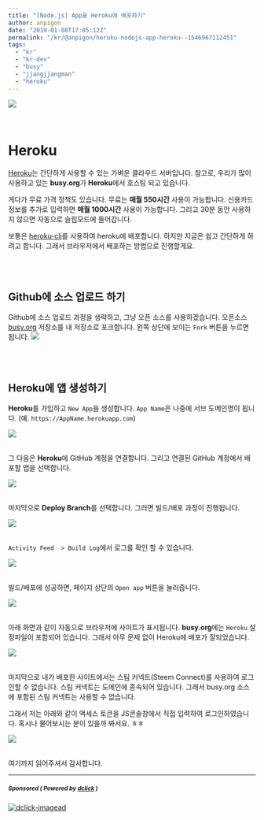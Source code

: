 ```yaml
---
title: "[Node.js] App을 Heroku에 배포하기"
author: anpigon
date: "2019-01-08T17:05:12Z"
permalink: "/kr/@anpigon/heroku-nodejs-app-heroku--1546967112451"
tags:
  - "kr"
  - "kr-dev"
  - "busy"
  - "jjangjjangman"
  - "heroku"
---
```

![](https://ipfs.busy.org/ipfs/QmaTbNNNuBGC1AipD6618N26nAyT1CgDJBQC91Ku9C6RfV)

<br>

# Heroku

[Heroku](https://www.heroku.com)는 간단하게 사용할 수 있는 가벼운 클라우드 서버입니다. 참고로, 우리가 많이 사용하고 있는 **busy.org**가 **Heroku**에서 호스팅 되고 있습니다.

게다가 무료 가격 정책도 있습니다. 무료는 **매월 550시간** 사용이 가능합니다. 신용카드 정보를 추가로 입력하면 **매월 1000시간** 사용이 가능합니다. 그리고 30분 동안 사용하지 않으면 자동으로 슬립모드에 들어갑니다. 

보통은 [heroku-cli](https://devcenter.heroku.com/articles/heroku-cli)를 사용하여 heroku에 배포합니다. 하지만 지금은 쉽고 간단하게 하려고 합니다. 그래서 브라우저에서 배포하는 방법으로 진행할게요.

<br><br>

## Github에 소스 업로드 하기

Github에 소스 업로드 과정을 생략하고, 그냥 오픈 소스를 사용하겠습니다. 오픈소스 [busy.org](https://github.com/busyorg/busy) 저장소를 내 저장소로 포크합니다. 왼쪽 상단에 보이는 `Fork` 버튼을 누르면 됩니다.
![](https://ipfs.busy.org/ipfs/QmTRfwxeumdYwYVqnj8KkSxEwxmq4V9ggYXHKRHUu5JJL5)

<br><br>

## Heroku에 앱 생성하기

**Heroku**를 가입하고 `New App`을 생성합니다. `App Name`은 나중에 서브 도메인명이 됩니다. (예. `https://AppName.herokuapp.com`)

![](https://ipfs.busy.org/ipfs/QmdVaHy6rZsYAjWxec5jz5GXVKQiaKrycUyvziFfnNgFRZ)

<br>그 다음은 **Heroku**에 GitHub 계정을 연결합니다. 그리고 연결된 GitHub 계정에서 배포할 앱을 선택합니다.

![](https://ipfs.busy.org/ipfs/QmRsCpf75r14DcnYHhn3VW2FxAGrueptXGZX4ARUUoHa2S)

<br>마지막으로 **Deploy Branch**를 선택합니다. 그러면 빌드/배포 과정이 진행됩니다.

![](https://ipfs.busy.org/ipfs/QmXGqhBxyvTqokbu6b8KPUahfNmyPfdR1qShE5eZcCPXJr)

<br>`Activity Feed  > Build Log`에서 로그를 확인 할 수 있습니다.

![](https://ipfs.busy.org/ipfs/QmYmMB8QYn12LwbaQHwPamqxE6Mb8rR4t8yooYB8jtzKid)

<br>빌드/배포에 성공하면, 페이지 상단의 `Open app` 버튼을 눌러줍니다.

![](https://ipfs.busy.org/ipfs/QmUB31Zajr3okmWmPtd2nxShEQ4LfwWJbWCGxD2QrpEsE1)

<br>아래 화면과 같이 자동으로 브라우저에 사이트가 표시됩니다. **busy.org**에는 `Heroku` 설정파일이 포함되어 있습니다. 그래서 아무 문제 없이 Heroku에 배포가 잘되었습니다.

![](https://ipfs.busy.org/ipfs/QmXbKgJ3PzrS3JQkq9Rab3rnD9oGoytQttRJTzQgvU3EsX)

<br>마지막으로 내가 배포한 사이트에서는  스팀 커넥트(Steem Connect)를 사용하여 로그인할 수 없습니다. 스팀 커넥트는 도메인에 종속되어 있습니다. 그래서 busy.org 소스에 포함된 스팀 커넥트는 사용할 수 없습니다. 

그래서 저는 아래와 같이 액세스 토큰을 JS콘솔창에서 직접 입력하여 로그인하였습니다. 혹시나 물어보시는 분이 있을까 봐서요. ㅎㅎ

![](https://ipfs.busy.org/ipfs/QmYTTdEfF9w317NB87iMRaJpEKf27gfG8PjcDSQTNs1XcE)

<br>여기까지 읽어주셔서 감사합니다.




---

#####  <sub> **Sponsored ( Powered by [dclick](https://www.dclick.io) )** </sub>
[![dclick-imagead](https://s3.ap-northeast-2.amazonaws.com/dclick/image/jaydih/1546582340214.jpeg)](https://api.dclick.io/v1/c?x=eyJhbGciOiJIUzI1NiIsInR5cCI6IkpXVCJ9.eyJjIjoiYW5waWdvbiIsInMiOiJoZXJva3Utbm9kZWpzLWFwcC1oZXJva3UtLTE1NDY5NjcxMTI0NTEiLCJhIjpbImktMTI0Il0sInVybCI6Imh0dHBzOi8vc2hhcmUyc3RlZW0uaW8vP3JlZj1qYXlkaWgiLCJpYXQiOjE1NDY5NjcxMTIsImV4cCI6MTg2MjMyNzExMn0.ZBKjQRMb_TG4Vpe1ixeT3yKZ0fj70n-UbHMNTD6ybUI)